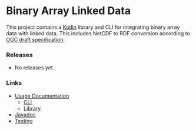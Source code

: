 # Binary Array Linked Data

This project contains a [Kotlin](https://kotlinlang.org/) library and CLI for integrating binary array data with linked data.
This includes NetCDF to RDF conversion according to [OGC draft specification](http://docs.opengeospatial.org/DRAFTS/19-002.html).

### Releases
* No releases yet.

### Links
* [Usage Documentation](usage.md)
    * [CLI](cli.md)
    * [Library](lib.md)
* [Javadoc](todo)
* [Testing](testing.md)
